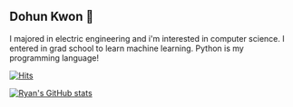 ## Dohun Kwon :slightly_smiling_face:

I majored in electric engineering and i'm interested in computer science. I entered in grad school to learn machine learning. Python is my programming language! 

[![Hits](https://hits.seeyoufarm.com/api/count/incr/badge.svg?url=https%3A%2F%2Fgithub.com%2FRhyankwon&count_bg=%2351DCFF&title_bg=%23014FFF&icon=&icon_color=%23FFFFFF&title=hits&edge_flat=false)](https://hits.seeyoufarm.com)

[![Ryan's GitHub stats](https://github-readme-stats.vercel.app/api?username=Rhyankwon)](https://github.com/Rhyankwon/github-readme-stats)
